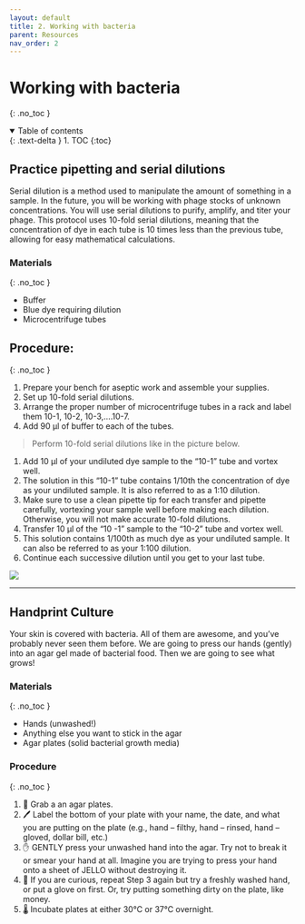```yaml
---
layout: default
title: 2. Working with bacteria
parent: Resources
nav_order: 2
---
```

# Working with bacteria
{: .no_toc }

<details open markdown="block">
  <summary>
    Table of contents
  </summary>
  {: .text-delta }
1. TOC
{:toc}
</details>


## Practice pipetting and serial dilutions

Serial dilution is a method used to manipulate the amount of something in a sample. In the future, you will be working with phage stocks of unknown concentrations. You will use serial dilutions to purify, amplify, and titer your phage. This protocol uses 10-fold serial dilutions, meaning that the concentration of dye in each tube is 10 times less than the previous tube, allowing for easy mathematical calculations.

### Materials
{: .no_toc }
- Buffer
- Blue dye requiring dilution
- Microcentrifuge tubes 

## Procedure:
{: .no_toc }
1. Prepare your bench for aseptic work and assemble your supplies.
1. Set up 10-fold serial dilutions.
1. Arrange the proper number of microcentrifuge tubes in a rack and label them 10-1, 10-2, 10-3,….10-7.
1. Add 90 μl of buffer to each of the tubes.
>Perform 10-fold serial dilutions like in the picture below.
1. Add 10 μl of your undiluted dye sample to the “10-1” tube and vortex well.
1. The solution in this “10-1” tube contains 1/10th the concentration of dye as your undiluted sample. It is also referred to as a 1:10 dilution.
1. Make sure to use a clean pipette tip for each transfer and pipette carefully, vortexing your sample well before making each dilution. Otherwise, you will not make accurate 10-fold dilutions.
1. Transfer 10 μl of the “10 -1” sample to the “10-2” tube and vortex well.
1. This solution contains 1/100th as much dye as your undiluted sample. It can also be referred to as your 1:100 dilution.
1. Continue each successive dilution until you get to your last tube.

![](../../assets/images/labprotocols/image3.png)

---

## Handprint Culture
Your skin is covered with bacteria. All of them are awesome, and you’ve probably never seen them before. We are going to press our hands (gently) into an agar gel made of bacterial food. Then we are going to see what grows!

### Materials
{: .no_toc }
- Hands (unwashed!)
- Anything else you want to stick in the agar
- Agar plates (solid bacterial growth media)

### Procedure
{: .no_toc }
1. 🧫 Grab a an agar plates.
1. 🖊️ Label the bottom of your plate with your name, the date, and what you are putting on the plate (e.g., hand – filthy, hand – rinsed, hand – gloved, dollar bill, etc.)
1. ✋ GENTLY press your unwashed hand into the agar. Try not to break it or smear your hand at all. Imagine you are trying to press your hand onto a sheet of JELLO without destroying it.
1. 🤑 If you are curious, repeat Step 3 again but try a freshly washed hand, or put a glove on first. Or, try putting something dirty on the plate, like money.
1. 🌡️ Incubate plates at either 30℃ or 37℃ overnight.

